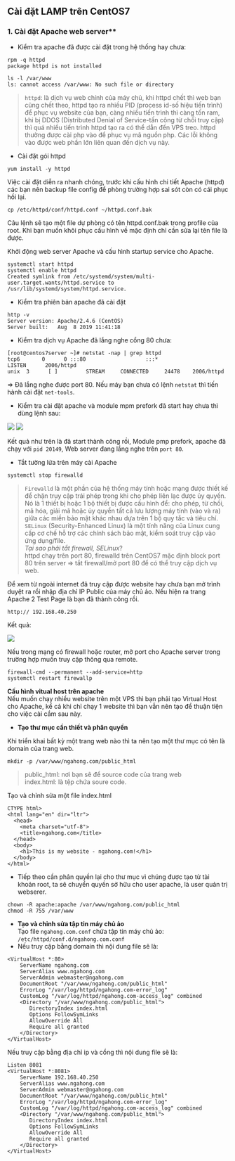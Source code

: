 ## Cài đặt LAMP trên CentOS7  

### 1. Cài đặt Apache web server**  
- Kiểm tra apache đã được cài đặt trong hệ thống hay chưa:  
```
rpm -q httpd
package httpd is not installed
```
```
ls -l /var/www
ls: cannot access /var/www: No such file or directory
```  
>`httpd`: là dịch vụ web chính của máy chủ, khi httpd chết thì web bạn cũng chết theo, httpd tạo ra nhiều PID (process id-số hiệu tiến trình) để phục vụ website của bạn, càng nhiều tiến trình thì càng tốn ram, khi bị DDOS (Distributed Denial of Service-tấn công từ chối truy cập) thì quá nhiều tiến trình httpd tạo ra có thể dẫn đến VPS treo. httpd thường được cài php vào để phục vụ mã nguồn php. Các lỗi không vào được web phần lớn liên quan đến dịch vụ này.  
- Cài đặt gói httpd 
```
yum install -y httpd
```
Việc cài đặt diễn ra nhanh chóng, trước khi cấu hình chi tiết Apache (httpd) các bạn nên backup file config để phòng trường hợp sai sót còn có cái phục hồi lại.  
```
cp /etc/httpd/conf/httpd.conf ~/httpd.conf.bak
```  
Câu lệnh sẽ tạo một file dự phòng có tên httpd.conf.bak trong profile của root. Khi bạn  muốn khôi phục cấu hình về mặc định chỉ cần sửa lại tên file là được.  

Khởi động web server Apache và cấu hình startup service cho Apache.
```
systemctl start httpd
systemctl enable httpd
Created symlink from /etc/systemd/system/multi-user.target.wants/httpd.service to /usr/lib/systemd/system/httpd.service.
```
- Kiểm tra phiên bản apache đã cài đặt  
```
http -v
Server version: Apache/2.4.6 (CentOS)
Server built:   Aug  8 2019 11:41:18
```
- Kiểm tra dịch vụ Apache đã lắng nghe cổng 80 chưa:
```
[root@centos7server ~]# netstat -nap | grep httpd
tcp6       0      0 :::80                   :::*                    LISTEN      2006/httpd
unix  3      [ ]         STREAM     CONNECTED     24478    2006/httpd
```
=> Đã lắng nghe được port 80. Nếu máy bạn chưa có lệnh `netstat` thì tiến hành cài đặt `net-tools`.  
- Kiểm tra cài đặt apache và module mpm prefork đã start hay chưa thì dùng lệnh sau: 
<img src="https://i.imgur.com/4WncAzh.png">  

<img src="https://i.imgur.com/9OZh4C4.png">

Kết quả như trên là đã start thành công rồi, Module pmp prefork, apache đã chạy với `pid 20149`, Web server đang lắng nghe trên `port 80`.  
- Tắt tường lửa trên máy cài Apache  
```
systemctl stop firewalld
``` 
> `Firewalld` là một phần của hệ thống máy tính hoặc mạng được thiết kế để chặn truy cập trái phép trong khi cho phép liên lạc được ủy quyền. Nó là 1 thiết bị hoặc 1 bộ thiết bị được cấu hình để: cho phép, từ chối, mã hóa, giải mã hoặc ủy quyền tất cả lưu lượng máy tính (vào và ra) giữa các miền bảo mật khác nhau dựa trên 1 bộ quy tắc và tiêu chí.  
`SELinux` (Security-Enhanced Linux) là một tính năng của Linux cung cấp cơ chế hỗ trợ các chính sách bảo mật, kiểm soát truy cập vào ứng dụng/file.  
*Tại sao phải tắt firewall, SELinux*?   
httpd chạy trên port 80, firewalld trên CentOS7 mặc định block port 80 trên server => tắt firewall/mở port 80 để có thể truy cập dịch vụ web.

Để xem từ ngoài internet đã truy cập được website hay chưa bạn mở trình duyệt ra rồi nhập địa chỉ IP Public của máy chủ ảo. Nếu hiện ra trang Apache 2 Test Page là bạn đã thành công rồi.
```
http:// 192.168.40.250
```
Kết quả:

<img src="https://i.imgur.com/ktEJafN.png">  

Nếu trong mạng có firewall hoặc router, mở port cho Apache server trong trường hợp muốn truy cập thông qua remote.  
```
firewall-cmd --permanent --add-service=http
systemctl restart firewallp
```

**Cấu hình vitual host trên apache**  
Nếu muốn chạy nhiều website trên một VPS thì bạn phải tạo Virtual Host cho Apache, kể cả khi chỉ chạy 1 website thì bạn vẫn nên tạo để thuận tiện cho việc cài cắm sau này.  
- **Tạo thư mục cần thiết và phân quyền**  

Khi triển khai bất kỳ một trang web nào thì ta nên tạo một thư mục có tên là domain của trang web. 
```
mkdir -p /var/www/ngahong.com/public_html
```

>public_html: nơi bạn sẽ để source code của trang web  
index.html: là tệp chứa soure code.  

Tạo và chỉnh sửa một file index.html  
```
CTYPE html>
<html lang="en" dir="ltr">
  <head>
    <meta charset="utf-8">
    <title>ngahong.com</title>
  </head>
  <body>
    <h1>This is my website - ngahong.com!</h1>
  </body>
</html>
``` 

- Tiếp theo cần phân quyền lại cho thư mục vì chúng được tạo từ tài khoản root, ta sẽ chuyển quyền sở hữu cho user apache, là user quản trị webserer.  
```
chown -R apache:apache /var/www/ngahong.com/public_html
chmod -R 755 /var/www
```
- **Tạo và chỉnh sửa tập tin máy chủ ảo**  
Tạo file `ngahong.com.conf` chứa tập tin máy chủ ảo: `/etc/httpd/conf.d/ngahong.com.conf`
- Nếu truy cập bằng domain thì nội dung file sẽ là:
```
<VirtualHost *:80>
    ServerName ngahong.com
    ServerAlias www.ngahong.com
    ServerAdmin webmaster@ngahong.com
    DocumentRoot "/var/www/ngahong.com/public_html"
    ErrorLog "/var/log/httpd/ngahong.com-error_log"
    CustomLog "/var/log/httpd/ngahong.com-access_log" combined
    <Directory "/var/www/ngahong.com/public_html">
       DirectoryIndex index.html
       Options FollowSymLinks
       AllowOverride All
       Require all granted
    </Directory>
</VirtualHost>
```
Nếu truy cập bằng địa chỉ ip và cổng thì nội dung file sẽ là:  

```
Listen 8081
<VirtualHost *:8081>
    ServerName 192.168.40.250
    ServerAlias www.ngahong.com
    ServerAdmin webmaster@ngahong.com
    DocumentRoot "/var/www/ngahong.com/public_html"
    ErrorLog "/var/log/httpd/ngahong.com-error_log"
    CustomLog "/var/log/httpd/ngahong.com-access_log" combined
    <Directory "/var/www/ngahong.com/public_html">
       DirectoryIndex index.html
       Options FollowSymLinks
       AllowOverride All
       Require all granted
    </Directory>
</VirtualHost>
```
